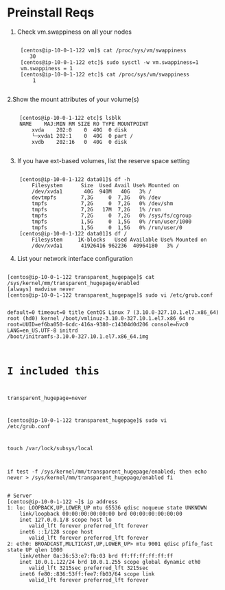 # Preinstall Reqs
1. Check vm.swappiness on all your nodes
    
    <code>
    [centos@ip-10-0-1-122 vm]$ cat /proc/sys/vm/swappiness
       30
    [centos@ip-10-0-1-122 etc]$ sudo sysctl -w vm.swappiness=1
	vm.swappiness = 1
    [centos@ip-10-0-1-122 etc]$ cat /proc/sys/vm/swappiness 
        1
    </code>
  2.Show the mount attributes of your volume(s)
  
  <code>
	[centos@ip-10-0-1-122 etc]$ lsblk
	NAME    MAJ:MIN RM SIZE RO TYPE MOUNTPOINT
		xvda    202:0    0  40G  0 disk 
		└─xvda1 202:1    0  40G  0 part /
		xvdb    202:16   0  40G  0 disk
  </code>
  
  3. If you have ext-based volumes, list the reserve space setting
	
<code>
	[centos@ip-10-0-1-122 data01]$ df -h
		Filesystem      Size  Used Avail Use% Mounted on
		/dev/xvda1       40G  940M   40G   3% /
		devtmpfs        7,3G     0  7,3G   0% /dev
		tmpfs           7,2G     0  7,2G   0% /dev/shm
		tmpfs           7,2G   17M  7,2G   1% /run
		tmpfs           7,2G     0  7,2G   0% /sys/fs/cgroup
		tmpfs           1,5G     0  1,5G   0% /run/user/1000
		tmpfs           1,5G     0  1,5G   0% /run/user/0
	[centos@ip-10-0-1-122 data01]$ df /
		Filesystem     1K-blocks   Used Available Use% Mounted on
		/dev/xvda1      41926416 962236  40964180   3% /
</code>

4. List your network interface configuration

<code>
[centos@ip-10-0-1-122 transparent_hugepage]$ cat /sys/kernel/mm/transparent_hugepage/enabled 
[always] madvise never
[centos@ip-10-0-1-122 transparent_hugepage]$ sudo vi /etc/grub.conf

default=0
timeout=0
title CentOS Linux 7 (3.10.0-327.10.1.el7.x86_64)
        root (hd0)
        kernel /boot/vmlinuz-3.10.0-327.10.1.el7.x86_64 ro root=UUID=ef6ba050-6cdc-416a-9380-c14304d0d206 console=hvc0 LANG=en_US.UTF-8
        initrd /boot/initramfs-3.10.0-327.10.1.el7.x86_64.img
# I included this
transparent_hugepage=never

[centos@ip-10-0-1-122 transparent_hugepage]$ sudo vi /etc/grub.conf

touch /var/lock/subsys/local

if test -f
/sys/kernel/mm/transparent_hugepage/enabled; then
   echo never > /sys/kernel/mm/transparent_hugepage/enabled
fi
</code>



<code>
# Server
[centos@ip-10-0-1-122 ~]$ ip address
1: lo: LOOPBACK,UP,LOWER_UP mtu 65536 qdisc noqueue state UNKNOWN 
    link/loopback 00:00:00:00:00:00 brd 00:00:00:00:00:00
    inet 127.0.0.1/8 scope host lo
       valid_lft forever preferred_lft forever
    inet6 ::1/128 scope host 
       valid_lft forever preferred_lft forever
2: eth0: BROADCAST,MULTICAST,UP,LOWER_UP> mtu 9001 qdisc pfifo_fast state UP qlen 1000
    link/ether 0a:36:53:e7:fb:03 brd ff:ff:ff:ff:ff:ff
    inet 10.0.1.122/24 brd 10.0.1.255 scope global dynamic eth0
       valid_lft 3215sec preferred_lft 3215sec
    inet6 fe80::836:53ff:fee7:fb03/64 scope link 
       valid_lft forever preferred_lft forever
      
</code>
